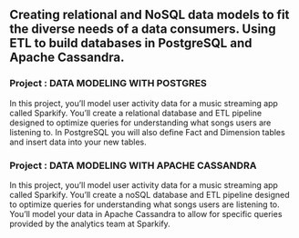  ## Creating relational and NoSQL data models to fit the diverse needs of a data consumers. Using ETL to build databases in PostgreSQL and Apache Cassandra.<br>


 ### Project : DATA MODELING WITH POSTGRES <br>
In this project, you’ll model user activity data for a music streaming app called Sparkify. You’ll create a relational database and ETL pipeline designed to optimize queries for understanding what songs users are listening to. In PostgreSQL you will also define Fact and Dimension tables and insert data into your new tables. <br>


 ### Project : DATA MODELING WITH APACHE CASSANDRA <br>
In this project, you’ll model user activity data for a music streaming app called Sparkify. You’ll create a noSQL database and ETL pipeline designed to optimize queries for understanding what songs users are listening to. You’ll model your data in Apache Cassandra to allow for specific queries provided by the analytics team at Sparkify.
